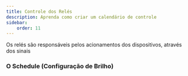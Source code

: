 ```yaml
---
title: Controle dos Relés
description: Aprenda como criar um calendário de controle
sidebar:
    order: 11
---
```


Os relés são responsáveis pelos acionamentos dos dispositivos, através dos sinais 

### O Schedule (Configuração de Brilho)





 
 